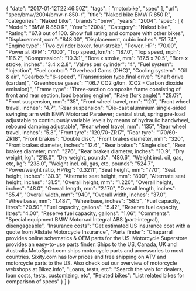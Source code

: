 {
    "date": "2017-01-12T22:46:50Z",
    "tags": [
        "motorbike",
        "spec"
    ],
    "url": "spec\/bmw\/2004\/bmw-r-850-r",
    "title": "Naked bike BMW R 850 R",
    "categories": "Naked bike",
    "brands": "bmw",
    "years": "2004",
    "spec": [
        {
            "Model": "BMW R 850 R",
            "Year": "2004",
            "Category": "Naked bike",
            "Rating": "67.8 out of 100. Show full rating and compare with other bikes",
            "Displacement, ccm": "848.00",
            "Displacement, cubic inches": "51.74",
            "Engine type": "Two cylinder boxer, four-stroke",
            "Power, HP": "70.00",
            "Power at RPM": "7000",
            "Top speed, km\/h": "187.0",
            "Top speed, mph": "116.2",
            "Compression": "10.3:1",
            "Bore x stroke, mm": "87.5 x 70.5",
            "Bore x stroke, inches": "3.4 x 2.8",
            "Valves per cylinder": "4",
            "Fuel system": "Injection",
            "Fuel control": "Overhead Cams (OHC)",
            "Cooling system": "Oil & air",
            "Gearbox": "6-speed",
            "Transmission type,final drive": "Shaft drive (cardan)",
            "Greenhouse gases": "106.7 CO2 g\/km. (CO2 - Carbon dioxide emission)",
            "Frame type": "Three-section composite frame consisting of front and rear section, load bearing engine",
            "Rake (fork angle)": "28.0?",
            "Front suspension, mm": "35",
            "Front wheel travel, mm": "120",
            "Front wheel travel, inches": "4.7",
            "Rear suspension": "Die-cast aluminium single-sided swinging arm with BMW Motorrad Paralever; central strut, spring pre-load adjustable to continuously variable levels by means of hydraulic handwheel, rebound damping adjustable",
            "Rear wheel travel, mm": "135",
            "Rear wheel travel, inches": "5.3",
            "Front tyre": "120\/70-ZR17",
            "Rear tyre": "170\/60-ZR18",
            "Front brakes": "Double disc",
            "Front brakes diameter, mm": "320",
            "Front brakes diameter, inches": "12.6",
            "Rear brakes": "Single disc",
            "Rear brakes diameter, mm": "276",
            "Rear brakes diameter, inches": "10.9",
            "Dry weight, kg": "218.0",
            "Dry weight, pounds": "480.6",
            "Weight incl. oil, gas, etc, kg": "238.0",
            "Weight incl. oil, gas, etc, pounds": "524.7",
            "Power\/weight ratio, HP\/kg": "0.3211",
            "Seat height, mm": "770",
            "Seat height, inches": "30.3",
            "Alternate seat height, mm": "800",
            "Alternate seat height, inches": "31.5",
            "Overall height, mm": "1.220",
            "Overall height, inches": "48.0",
            "Overall length, mm": "2.170",
            "Overall length, inches": "85.4",
            "Overall width, mm": "940",
            "Overall width, inches": "37.0",
            "Wheelbase, mm": "1.487",
            "Wheelbase, inches": "58.5",
            "Fuel capacity, litres": "20.50",
            "Fuel capacity, gallons": "5.42",
            "Reserve fuel capacity, litres": "4.00",
            "Reserve fuel capacity, gallons": "1.06",
            "Comments": "Special equipment BMW Motorrad Integral ABS (part-integral), disengageable",
            "Insurance costs": "Get estimated US insurance cost with a quote from Allstate Motorcycle Insurance",
            "Parts finder": "Chaparral provides online schematics & OEM parts for the US.   Motorcycle Superstore provides an easy-to-use parts finder. Ships to the US, Canada, UK and Australia.MotoSport.com ships motorcycle parts and accessories to most countries.    Sixity.com has low prices and free shipping on ATV and motorcycle parts to the US. Also check out our overview of motorcycle webshops at Bikez.info",
            "Loans, tests, etc": "Search the web for dealers, loan costs, tests, customizing, etc",
            "Related bikes": "List related bikes for comparison of specs"
        }
    ]
}
